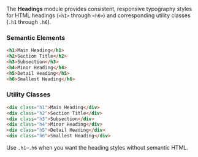
The **Headings** module provides consistent, responsive typography styles for HTML headings (`<h1>` through `<h6>`) and corresponding utility classes (`.h1` through `.h6`). 

### Semantic Elements

```html
<h1>Main Heading</h1>
<h2>Section Title</h2>
<h3>Subsection</h3>
<h4>Minor Heading</h4>
<h5>Detail Heading</h5>
<h6>Smallest Heading</h6>
```

### Utility Classes

```html
<div class="h1">Main Heading</div>
<div class="h2">Section Title</div>
<div class="h3">Subsection</div>
<div class="h4">Minor Heading</div>
<div class="h5">Detail Heading</div>
<div class="h6">Smallest Heading</div>
```

Use `.h1`–`.h6` when you want the heading styles without semantic HTML.

